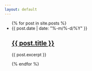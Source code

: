 ```yaml
---
layout: default
---
```


<ul class="post-list home">
  {% for post in site.posts %}
    <li>
      <span class="post-meta">{{ post.date | date: "%-m/%-d/%Y" }}</span>
      <h2>
        <a class="post-link" href="{{ post.url | prepend: site.baseurl }}">{{ post.title }}</a>
      </h2>
      <p>{{ post.excerpt }}</p>
    </li>
  {% endfor %}
</ul>
